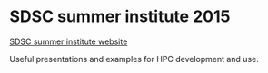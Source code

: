 # SDSC summer institute 2015

[SDSC summer institute website](https://www.eiseverywhere.com/ehome/125694)

Useful presentations and examples for HPC development and use.
